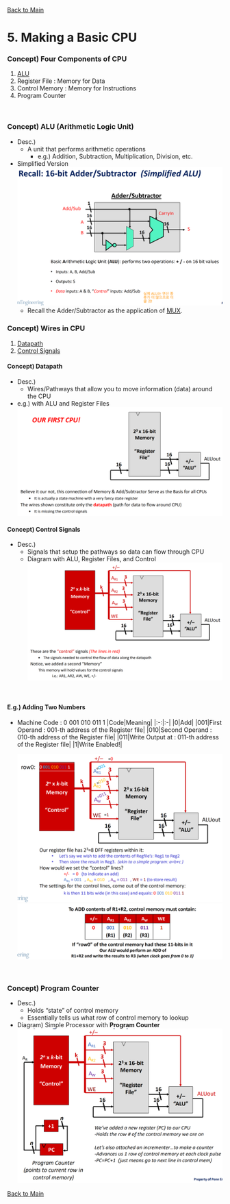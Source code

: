 [Back to Main](../main.md)

# 5. Making a Basic CPU
### Concept) Four Components of CPU
1. [ALU](#concept-alu-arithmetic-logic-unit)
2. Register File : Memory for Data
3. Control Memory : Memory for Instructions
4. Program Counter

<br>

### Concept) ALU (Arithmetic Logic Unit)
- Desc.)
  - A unit that performs arithmetic operations
    - e.g.) Addition, Subtraction, Multiplication, Division, etc.
- Simplified Version   
  ![](../images/m05/001.png)
  - Recall the Adder/Subtractor as the application of [MUX](m03.md#concept-mux-multiplexer).

### Concept) Wires in CPU
1. [Datapath](#concept-datapath)
2. [Control Signals](#concept-control-signals)

#### Concept) Datapath
- Desc.)
  - Wires/Pathways that allow you to move information (data) around the CPU
- e.g.) with ALU and Register Files   
  ![](../images/m05/002.png)



#### Concept) Control Signals
- Desc.)
  - Signals that setup the pathways so data can flow through CPU
  - Diagram with ALU, Register Files, and Control   
    ![](../images/m05/003.png)

<br>

#### E.g.) Adding Two Numbers
- Machine Code : 0 001 010 011 1
  |Code|Meaning|
  |:-:|:-|
  |0|Add|
  |001|First Operand : 001-th address of the Register file|
  |010|Second Operand : 010-th address of the Register file|
  |011|Write Output at : 011-th address of the Register file|
  |1|Write Enabled!|

  ![](../images/m05/004.png)   
  ![](../images/m05/005.png)   


<br>

### Concept) Program Counter
- Desc.)
  - Holds “state” of control memory
  - Essentially tells us what row of control memory to lookup
- Diagram) Simple Processor with **Program Counter**   
  ![](../images/m05/007.png)


[Back to Main](../main.md)
